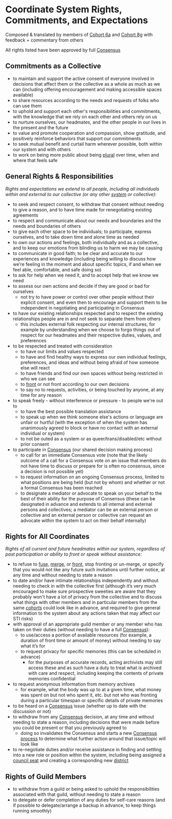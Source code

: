 # Coordinate System Rights, Commitments, and Expectations

Composed & translated by members of [Cohort 6a](https://pk.mt/g/wttutt) and [Cohort 8g](https://pk.mt/g/qaiba) with feedback + commentary from others

All rights listed have been approved by full [Consensus](consensus_process.md)


## Commitments as a Collective

* to maintain and support the active consent of everyone involved in decisions that affect them or the collective as a whole as much as we can (including offering encouragement and making accessible spaces available)
* to share resources according to the needs and requests of folks who can use them
* to uphold and support each other's responsibilities and commitments, with the knowledge that we rely on each other and others rely on us
* to nurture ourselves, our headmates, and the other people in our lives in the present and the future
* to value and promote cooperation and compassion, show gratitude, and positively reinforce behaviors that support our commitments
* to seek mutual benefit and curtail harm wherever possible, both within our system and with others
* to work on being more public about being [plural](https://morethanone.info/#terms) over time, when and where that feels safe


## General Rights & Responsibilities
*Rights and expectations we extend to all people, including all individuals within and external to our collective (or any other [system](https://morethanone.info/#terms) or collective):*

* to seek and respect consent, to withdraw that consent without needing to give a reason, and to have time made for renegotiating existing agreements
* to respect and communicate about our needs and boundaries and the needs and boundaries of others
* to give each other space to be individuals; to participate, express ourselves, and to take down time and alone time as needed
* to own our actions and feelings, both individually and as a collective, and to keep our emotions from blinding us to harm we may be causing
* to communicate in good faith; to be clear and accurate to our experiences and knowledge (including being willing to discuss how we’re feeling in the moment and about specific topics, if and when we feel able, comfortable, and safe doing so)
* to ask for help when we need it, and to accept help that we know we need
* to assess our own actions and decide if they are good or bad for ourselves
    * not try to have power or control over other people without their explicit consent, and even then to encourage and support them to be independent in negotiating and participating in Consensus
* to have our existing relationships respected and to respect the existing relationships people are in and not seek to separate them from others
    * this includes external folk respecting our internal structures, for example by understanding when we choose to forgo things out of respect for our headmates and their respective duties, values, and preferences
* to be respected and treated with consideration
    * to have our limits and values respected
    * to have and find healthy ways to express our own individual feelings, preferences, and ideas and without being afraid of how someone else will react
    * to have friends and find our own spaces without being restricted in who we can see
    * to [front](https://morethanone.info/#terms) or not front according to our own decisions
    * to say no to requests, activities, or being touched by anyone, at any time for any reason
* to speak freely - without interference or pressure - to people we're out to
    * to have the best possible translation assistance
    * to speak up when we think someone else's actions or language are unfair or hurtful (with the exception of when the system has unanimously agreed to block or have no contact with an external individual or system)
    * to not be outed as a system or as queer/trans/disabled/etc without prior consent
* to participate in [Consensus](#consensus_process.md) (our shared decision making process)
    * to call for an immediate Consensus vote (note that the likely outcome of a call for a Consensus vote on an issue that members do not have time to discuss or prepare for is often no consensus, since a decision is not possible yet)
    * to request information on an ongoing Consensus process, limited to what positions are being held (but not by whom) and whether or not a formal Consensus has been reached
    * to designate a mediator or advocate to speak on your behalf to the best of their ability for the purpose of Consensus (these can be designated in advance and extends to all internal and external persons and collectives; a mediator can be an external person or collective and an external person or collective can request an advocate within the system to act on their behalf internally)


## Rights for All Coordinates
*Rights of all current and future headmates within our system, regardless of past participation or ability to front or speak without assistance:*

* to refuse to [fuse](https://pluralpedia.org/w/Fusion), [merge](https://pluralpedia.org/w/Merging), or [front](https://pluralpedia.org/w/Fronting), stop fronting or un-merge, or specify that you would not like any future such invitations until further notice, at any time and without needing to state a reason
* to date and/or have intimate relationships independently and without needing to check in with the collective first (although it’s very much encouraged to make sure prospective sweeties are aware that they probably won't have a lot of privacy from the collective and to discuss what things with other members and in particular members from the same *[cohorts](#heading=h.v7xgdzs6hhn2)* could look like in advance, and required to give general information to the system about any actions taken that may affect our STI risks)
* with approval of an appropriate guild member or any member who has taken on their duties (without needing to have a full [Consensus](#heading=h.pmq4wo6r47xj)):
    * to use/access a portion of available resources (for example, a duration of front time or amount of money) without needing to say what it’s for
    * to request privacy for specific memories (this can be scheduled in advance)
        * for the purposes of accurate records, acting archivists may still access these and as such have a duty to treat what is archived with care and respect, including keeping the contents of private memories confidential
* to request anonymous information from memory archives 
    * for example, what the body was up to at a given time, what money was spent on but not who spent it, etc. but not who was fronting during a particular timespan or specific details of private memories
* to be heard on a [Consensus](consensus_process.md) issue (whether up to date with the discussion or not)
* to withdraw from any [Consensus](consensus_process.md) decision, at any time and without needing to state a reason, including decisions that were made before you could be present or that you previously agreed to
    * doing so invalidates the Consensus and starts a new [Consensus process](consensus_process.md) to determine what further action around that issue/topic will look like
* to re-negotiate duties and/or receive assistance in finding and settling into a new role or position within the system, including being assigned a [council seat](terms_used.md#council-seat) and creating a corresponding new [district](terms_used.md#district-or-guild)


## Rights of Guild Members

* to withdraw from a guild or being asked to uphold the responsibilities associated with that guild, without needing to state a reason
* to delegate or defer completion of any duties for self-care reasons (and if possible to delegate/arrange a backup in advance, to keep things running smoothly)

